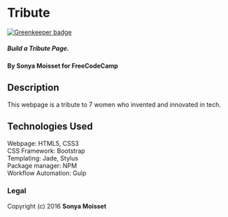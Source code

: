 # Tribute

[![Greenkeeper badge](https://badges.greenkeeper.io/SonyaMoisset/tribute.svg)](https://greenkeeper.io/)

##### Build a Tribute Page.

#### By Sonya Moisset for FreeCodeCamp

## Description

This webpage is a tribute to 7 women who invented and innovated in tech.

## Technologies Used

Webpage: HTML5, CSS3    
CSS Framework: Bootstrap    
Templating: Jade, Stylus    
Package manager: NPM    
Workflow Automation: Gulp   

### Legal

Copyright (c) 2016 **Sonya Moisset**
